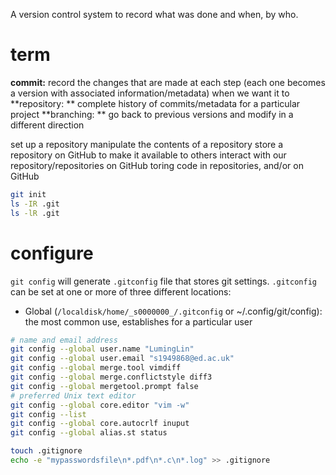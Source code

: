 A version control system to record what was done and when, by who.

# term
**commit:** record the changes that are made at each step (each one becomes a version with associated information/metadata) when we want it to
**repository: ** complete history of commits/metadata for a particular project
**branching: ** go back to previous versions and modify in a different direction



set up a repository
manipulate the contents of a repository
store a repository on GitHub to make it available to others
interact with our repository/repositories on GitHub
toring code in repositories, and/or on GitHub


```bash
git init
ls -IR .git
ls -lR .git
```
# configure
`git config` will generate `.gitconfig` file that stores git settings.
`.gitconfig` can be set at one or more of three different locations:
- Global (`/localdisk/home/_s0000000_/.gitconfig` or ~/.config/git/config): the most common use, establishes for a particular user

```bash
# name and email address
git config --global user.name "LumingLin"
git config --global user.email "s1949868@ed.ac.uk"
git config --global merge.tool vimdiff
git config --global merge.conflictstyle diff3
git config --global mergetool.prompt false
# preferred Unix text editor
git config --global core.editor "vim -w"
git config --list
git config --global core.autocrlf inuput
git config --global alias.st status

```

```bash
touch .gitignore
echo -e "mypasswordsfile\n*.pdf\n*.c\n*.log" >> .gitignore
```
<!--stackedit_data:
eyJoaXN0b3J5IjpbOTk4MjYwNjY4LC0xMzY2MTYxNDUxLC01OD
M5ODcwMzIsLTE5MTQwMTAxNzAsMTc2NDIwMzc1LC03MzY0MjEy
MzgsLTEwNzI4MTA5NjIsMjEyMTUzNTAyMiwxMjE0MzQyMzcxLC
0xMzM5ODM3MjU2LC01NTEyMDAwMSwtMjAxMTk1NDQwMCwxODEx
ODkxNTksMTY1MDM5NDA4NywtNzg4OTQ0MTUyLDE0OTQ5Mzc2NT
IsMjk1Mjc2MTUwLDE2NDUzNTgwNDcsLTc3MTI3NjY2NCwyNDE2
MDQyNDBdfQ==
-->
